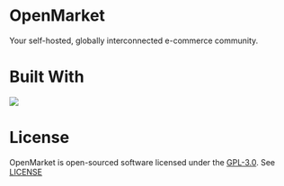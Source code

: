 # OpenMarket
Your self-hosted, globally interconnected e-commerce community.

# Built With
<p><img src="https://laravel.com/assets/img/components/logo-laravel.svg"></p>

# License
OpenMarket is open-sourced software licensed under the [GPL-3.0](https://opensource.org/licenses/GPL-3.0).
See [LICENSE](LICENSE)
